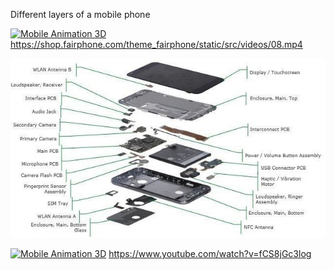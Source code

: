 Different layers of a mobile phone

[![Mobile Animation 3D](https://shop.fairphone.com/theme_fairphone/static/src/img/final_content/105.png)](https://shop.fairphone.com/theme_fairphone/static/src/videos/08.mp4 "Mobile Anatomy")
https://shop.fairphone.com/theme_fairphone/static/src/videos/08.mp4 

![Parts of a mobile phone](./images/Parts-of-a-smartphone-exploded-view-based-of-the-Google-Pixel-XL-73.jpg)

[![Mobile Animation 3D](https://img.youtube.com/vi/fCS8jGc3log/0.jpg)](https://www.youtube.com/watch?v=fCS8jGc3log "Mobile Anatomy")
https://www.youtube.com/watch?v=fCS8jGc3log
